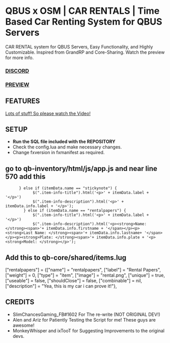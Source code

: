 # QBUS x OSM | CAR RENTALS | Time Based Car Renting System for QBUS Servers
CAR RENTAL system for QBUS Servers, Easy Functionality, and Highly Customizable. Inspired from GrandRP and Core-Sharing. Watch the preview for more info.

### [DISCORD](https://discord.gg/osmfx)
### [PREVIEW](https://youtu.be/pki6ms0_Ods)

## FEATURES 
[Lots of stuff! So please watch the Video!](https://youtu.be/pki6ms0_Ods)

## SETUP
- **Run the SQL file included with the REPOSITORY**
- Check the config.lua and make necessary changes. 
- Change fxversion in fxmanifest as required. 

## go to qb-inventory/html/js/app.js and near line 570 add this 
          } else if (itemData.name == "stickynote") {
                $(".item-info-title").html('<p>' + itemData.label + '</p>')
                $(".item-info-description").html('<p>' + itemData.info.label + '</p>');
            } else if (itemData.name == "rentalpapers") {
                $(".item-info-title").html('<p>' + itemData.label + '</p>')
                $(".item-info-description").html('<p><strong>Name: </strong><span>'+ itemData.info.firstname + '</span></p><p><strong>Last Name: </strong><span>'+ itemData.info.lastname+ '</span></p><p><strong>Plate: </strong><span>'+ itemData.info.plate + '<p><strong>Model: </strong></p>');

## Add this to qb-core/shared/items.lug
["rentalpapers"]				 = {["name"] = "rentalpapers", 					["label"] = "Rental Papers", 			["weight"] = 0, 		["type"] = "item", 		["image"] = "rental.png", 		["unique"] = true, 		["useable"] = false, 	["shouldClose"] = false, 	["combinable"] = nil, 	["description"] = "Yea, this is my car i can prove it!"},
## CREDITS
- SlimChancesGaming_FB#1602 For The re-write (NOT ORIGINAL DEV!)
- Alen and Ariz for Patiently Testing the Script for me! These guys are awesome!
- MonkeyWhisper and ixTooT for Suggesting Improvements to the original devs. 




